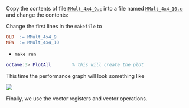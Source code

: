 Copy the contents of file [`MMult_4x4_9.c`](https://github.com/SudoNohup/HowToOptimizeGemm/blob/master/src/MMult_4x4_9.c)  into a file named [`MMult_4x4_10.c`](https://github.com/SudoNohup/HowToOptimizeGemm/blob/master/src/MMult_4x4_10.c) and change the contents:


Change the first lines in the `makefile` to
```makefile
OLD  := MMult_4x4_9
NEW  := MMult_4x4_10
```
 * `make run`
```matlab
octave:3> PlotAll        % this will create the plot
```

This time the performance graph will look something like


![](https://github.com/SudoNohup/HowToOptimizeGemm/raw/master/figures/compare_MMult-4x4-9_MMult-4x4-10.png)



Finally, we use the vector registers and vector operations.